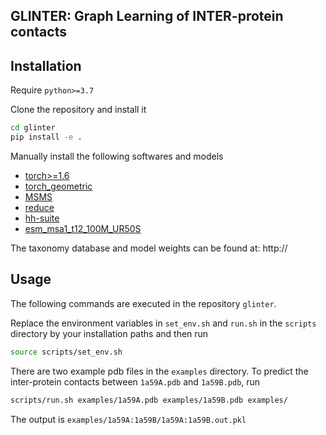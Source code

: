 ## GLINTER: Graph Learning of INTER-protein contacts

## Installation
Require `python>=3.7`

Clone the repository and install it
```bash
cd glinter
pip install -e .
```

Manually install the following softwares and models
* [torch>=1.6](https://pytorch.org/)
* [torch_geometric](https://github.com/rusty1s/pytorch_geometric)
* [MSMS](http://mgltools.scripps.edu/packages/MSMS/)
* [reduce](http://kinemage.biochem.duke.edu/software/reduce.php)
* [hh-suite](https://github.com/soedinglab/hh-suite)
* [esm_msa1_t12_100M_UR50S](https://github.com/facebookresearch/esm)

The taxonomy database and model weights can be found at: http://

## Usage
The following commands are executed in the repository `glinter`.

Replace the environment variables in `set_env.sh` and `run.sh` in the `scripts` directory 
by your installation paths and then run
```bash
source scripts/set_env.sh
```

There are two example pdb files in the `examples` directory. 
To predict the inter-protein contacts between `1a59A.pdb` and `1a59B.pdb`, run
```bash
scripts/run.sh examples/1a59A.pdb examples/1a59B.pdb examples/
```

The output is `examples/1a59A:1a59B/1a59A:1a59B.out.pkl`
